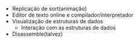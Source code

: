 - Replicação de sort(animação)
- Editor de texto online e compilador/interpretador
- Visualização de estruturas de dados
    - Interação com as estruturas de dados
- Disassemble(talvez)